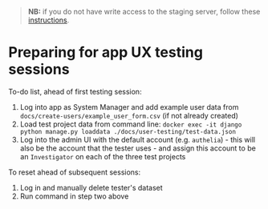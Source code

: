 >**NB:** if you do not have write access to the staging server, follow these [instructions](access-staging-server). 


# Preparing for app UX testing sessions

To-do list, ahead of first testing session: 

1. Log into app as System Manager and add example user data from `docs/create-users/example_user_form.csv` (if not already created)
1. Load test project data from command line: `docker exec -it django python manage.py loaddata ./docs/user-testing/test-data.json`
1. Log into the admin UI with the default account (e.g. `authelia`) - this will also be the account that the tester uses - and assign this account to be an `Investigator` on each of the three test projects

To reset ahead of subsequent sessions: 

1. Log in and manually delete tester's dataset
1. Run command in step two above
